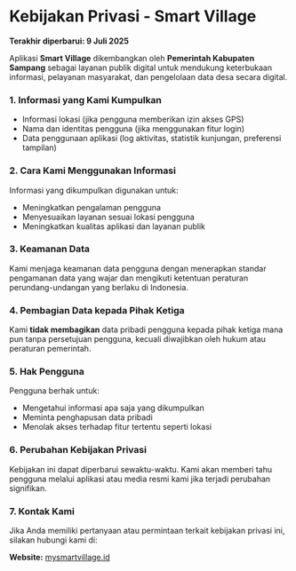# Kebijakan Privasi - Smart Village
**Terakhir diperbarui: 9 Juli 2025**

Aplikasi **Smart Village** dikembangkan oleh **Pemerintah Kabupaten Sampang** sebagai layanan publik digital untuk mendukung keterbukaan informasi, pelayanan masyarakat, dan pengelolaan data desa secara digital.

### 1. Informasi yang Kami Kumpulkan
- Informasi lokasi (jika pengguna memberikan izin akses GPS)
- Nama dan identitas pengguna (jika menggunakan fitur login)
- Data penggunaan aplikasi (log aktivitas, statistik kunjungan, preferensi tampilan)

### 2. Cara Kami Menggunakan Informasi
Informasi yang dikumpulkan digunakan untuk:
- Meningkatkan pengalaman pengguna
- Menyesuaikan layanan sesuai lokasi pengguna
- Meningkatkan kualitas aplikasi dan layanan publik

### 3. Keamanan Data
Kami menjaga keamanan data pengguna dengan menerapkan standar pengamanan data yang wajar dan mengikuti ketentuan peraturan perundang-undangan yang berlaku di Indonesia.

### 4. Pembagian Data kepada Pihak Ketiga
Kami **tidak membagikan** data pribadi pengguna kepada pihak ketiga mana pun tanpa persetujuan pengguna, kecuali diwajibkan oleh hukum atau peraturan pemerintah.

### 5. Hak Pengguna
Pengguna berhak untuk:
- Mengetahui informasi apa saja yang dikumpulkan
- Meminta penghapusan data pribadi
- Menolak akses terhadap fitur tertentu seperti lokasi

### 6. Perubahan Kebijakan Privasi
Kebijakan ini dapat diperbarui sewaktu-waktu. Kami akan memberi tahu pengguna melalui aplikasi atau media resmi kami jika terjadi perubahan signifikan.

### 7. Kontak Kami
Jika Anda memiliki pertanyaan atau permintaan terkait kebijakan privasi ini, silakan hubungi kami di:

**Website:** [mysmartvillage.id](https://mysmartvillage.id)
